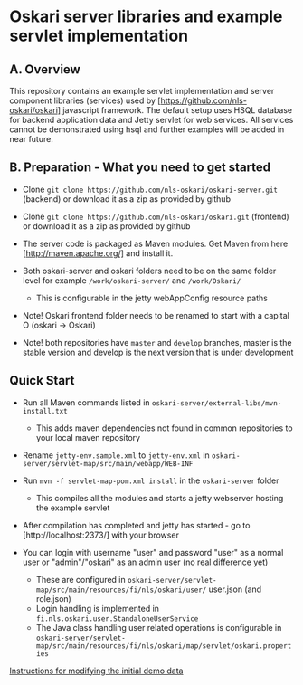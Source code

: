 # Oskari server libraries and example servlet implementation

## A. Overview

This repository contains an example servlet implementation and server component libraries (services) used by
[https://github.com/nls-oskari/oskari] javascript framework. The default setup uses HSQL database for
backend application data and Jetty servlet for web services. All services cannot be demonstrated using hsql
and further examples will be added in near future.

## B. Preparation - What you need to get started

* Clone `git clone https://github.com/nls-oskari/oskari-server.git` (backend) or download it as a zip as provided by github

* Clone `git clone https://github.com/nls-oskari/oskari.git` (frontend) or download it as a zip as provided by github

* The server code is packaged as Maven modules. Get Maven from here [http://maven.apache.org/] and install it.

* Both oskari-server and oskari folders need to be on the same folder level for example `/work/oskari-server/` and `/work/Oskari/`
    * This is configurable in the jetty webAppConfig resource paths

* Note! Oskari frontend folder needs to be renamed to start with a capital O (oskari -> Oskari)

* Note! both repositories have `master` and `develop` branches, master is the stable version and develop is the next version that is under development

## Quick Start

* Run all Maven commands listed in `oskari-server/external-libs/mvn-install.txt`
    * This adds maven dependencies not found in common repositories to your local maven repository

* Rename `jetty-env.sample.xml` to `jetty-env.xml` in `oskari-server/servlet-map/src/main/webapp/WEB-INF`

* Run `mvn -f servlet-map-pom.xml install` in the `oskari-server` folder
    * This compiles all the modules and starts a jetty webserver hosting the example servlet

* After compilation has completed and jetty has started - go to [http://localhost:2373/] with your browser

* You can login with username "user" and password "user" as a normal user or "admin"/"oskari" as an admin user (no real difference yet)
    * These are configured in `oskari-server/servlet-map/src/main/resources/fi/nls/oskari/user/` user.json (and role.json)
    * Login handling is implemented in `fi.nls.oskari.user.StandaloneUserService`
    * The Java class handling user related operations is configurable in `oskari-server/servlet-map/src/main/resources/fi/nls/oskari/map/servlet/oskari.properties`



[Instructions for modifying the initial demo data](ModifyingInitialDemoData.md)